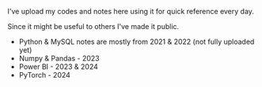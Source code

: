 
I've upload my codes and notes here using it for quick reference every day. 

Since it might be useful to others I've made it public.


- Python & MySQL notes are mostly from 2021 & 2022 (not fully uploaded yet)
- Numpy & Pandas - 2023
- Power BI - 2023 & 2024
- PyTorch - 2024

